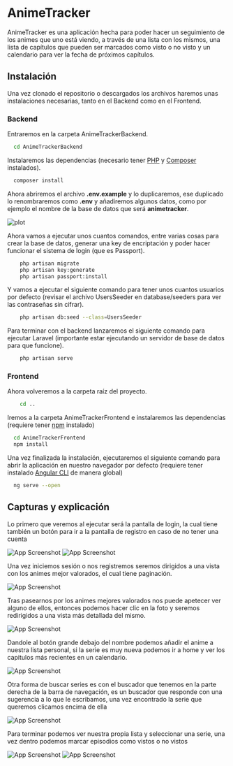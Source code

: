 # AnimeTracker

AnimeTracker es una aplicación hecha para poder hacer un seguimiento de los animes que uno está viendo, a través de una lista
con los mismos, una lista de capítulos que pueden ser marcados como visto o no visto y un calendario para ver la fecha de próximos capítulos.

## Instalación

Una vez clonado el repositorio o descargados los archivos haremos unas instalaciones necesarias, tanto en el Backend como en el Frontend.

### Backend

Entraremos en la carpeta AnimeTrackerBackend.

```bash
  cd AnimeTrackerBackend
```

Instalaremos las dependencias (necesario tener [PHP](https://www.php.net/downloads) y [Composer](https://getcomposer.org/) instalados).

```bash
  composer install
```

Ahora abriremos el archivo **.env.example** y lo duplicaremos, ese duplicado lo renombraremos como **.env** y añadiremos algunos datos, como por ejemplo el nombre de la base de datos que será **animetracker**.

![plot](./AnimeTrackerFrontend/Capturas%20Readme/Archivo-env.png)

Ahora vamos a ejecutar unos cuantos comandos, entre varias cosas para crear la base de datos, generar una key de encriptación y poder hacer funcionar el sistema de login (que es Passport).

```bash
    php artisan migrate
    php artisan key:generate
    php artisan passport:install
```

Y vamos a ejecutar el siguiente comando para tener unos cuantos usuarios por defecto (revisar el archivo UsersSeeder en database/seeders para ver las contraseñas sin cifrar).

```bash
    php artisan db:seed --class=UsersSeeder
```

Para terminar con el backend lanzaremos el siguiente comando para ejecutar Laravel (importante estar ejecutando un servidor de base de datos para que funcione).

```bash
    php artisan serve
```

### Frontend

Ahora volveremos a la carpeta raíz del proyecto.

```bash
    cd ..
```

Iremos a la carpeta AnimeTrackerFrontend e instalaremos las dependencias (requiere tener [npm](https://nodejs.org/es) instalado)

```bash
  cd AnimeTrackerFrontend
  npm install
```

Una vez finalizada la instalación, ejecutaremos el siguiente comando para abrir la aplicación en nuestro navegador por defecto (requiere tener instalado [Angular CLI](https://angular.io/cli) de manera global)

```bash
  ng serve --open
```

## Capturas y explicación

Lo primero que veremos al ejecutar será la pantalla de login, la cual tiene también un botón para ir a la pantalla de registro en caso de no tener una cuenta

![App Screenshot](./AnimeTrackerFrontend/Capturas%20Readme/Login.png)
![App Screenshot](./AnimeTrackerFrontend/Capturas%20Readme/Register.png)

Una vez iniciemos sesión o nos registremos seremos dirigidos a una vista con los animes mejor valorados, el cual tiene paginación.

![App Screenshot](./AnimeTrackerFrontend/Capturas%20Readme/Rated%20Anime%20and%20Portada.png)

Tras pasearnos por los animes mejores valorados nos puede apetecer ver alguno de ellos, entonces podemos hacer clic en la foto y seremos redirigidos a una vista más detallada del mismo.

![App Screenshot](./AnimeTrackerFrontend/Capturas%20Readme/Detail%20Anime%20Info.png)

Dandole al botón grande debajo del nombre podemos añadir el anime a nuestra lista personal, si la serie es muy nueva podemos ir a home y ver los capitulos más recientes en un calendario.

![App Screenshot](./AnimeTrackerFrontend/Capturas%20Readme/Calendar.png)

Otra forma de buscar series es con el buscador que tenemos en la parte derecha de la barra de navegación, es un buscador que responde con una sugerencia a lo que le escribamos, una vez encontrado la serie que queremos clicamos encima de ella

![App Screenshot](./AnimeTrackerFrontend/Capturas%20Readme/Searching.png)

Para terminar podemos ver nuestra propia lista y seleccionar una serie, una vez dentro podemos marcar episodios como vistos o no vistos

![App Screenshot](./AnimeTrackerFrontend/Capturas%20Readme/Personal%20List.png)
![App Screenshot](./AnimeTrackerFrontend/Capturas%20Readme/Personal%20Anime%20Info.png)
